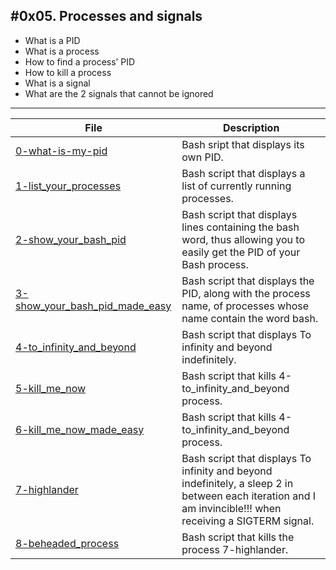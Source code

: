 #0x05. Processes and signals
---
- What is a PID
- What is a process
- How to find a process’ PID
- How to kill a process
- What is a signal
- What are the 2 signals that cannot be ignored
---
| File | Description |
| --- | --- |
| [0-what-is-my-pid]() | Bash sript that displays its own PID. |
| [1-list_your_processes]() | Bash script that displays a list of currently running processes. |
| [2-show_your_bash_pid]() |  Bash script that displays lines containing the bash word, thus allowing you to easily get the PID of your Bash process. |
| [3-show_your_bash_pid_made_easy]() | Bash script that displays the PID, along with the process name, of processes whose name contain the word bash. |
| [4-to_infinity_and_beyond]() | Bash script that displays To infinity and beyond indefinitely. |
| [5-kill_me_now]() | Bash script that kills 4-to_infinity_and_beyond process. |
| [6-kill_me_now_made_easy]() | Bash script that kills 4-to_infinity_and_beyond process. |
| [7-highlander]() | Bash script that displays To infinity and beyond indefinitely, a sleep 2 in between each iteration and I am invincible!!! when receiving a SIGTERM signal. |
| [8-beheaded_process]() | Bash script that kills the process 7-highlander. |
